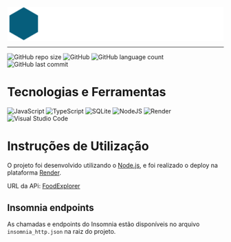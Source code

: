 <p align="center">
<img src="docs/logo.svg" align="center" width="700">
</p>

---

![GitHub repo size](https://img.shields.io/github/repo-size/davitorress/FoodExplorer-api)
![GitHub](https://img.shields.io/github/license/davitorress/FoodExplorer-api)
![GitHub language count](https://img.shields.io/github/languages/count/davitorress/FoodExplorer-api)
![GitHub last commit](https://img.shields.io/github/last-commit/davitorress/FoodExplorer-api)

# Tecnologias e Ferramentas

![JavaScript](https://img.shields.io/badge/javascript-%23323330.svg?style=for-the-badge&logo=javascript&logoColor=%23F7DF1E) ![TypeScript](https://img.shields.io/badge/typescript-%23007ACC.svg?style=for-the-badge&logo=typescript&logoColor=white) ![SQLite](https://img.shields.io/badge/sqlite-%2307405e.svg?style=for-the-badge&logo=sqlite&logoColor=white) ![NodeJS](https://img.shields.io/badge/node.js-6DA55F?style=for-the-badge&logo=node.js&logoColor=white) ![Render](https://img.shields.io/badge/Render-%46E3B7.svg?style=for-the-badge&logo=render&logoColor=white) ![Visual Studio Code](https://img.shields.io/badge/Visual%20Studio%20Code-0078d7.svg?style=for-the-badge&logo=visual-studio-code&logoColor=white)

# Instruções de Utilização

O projeto foi desenvolvido utilizando o [Node.js](https://nodejs.org/en), e foi realizado o deploy na plataforma [Render](https://render.com).

URL da APi: [FoodExplorer](https://dave-foodexplorer-api.onrender.com)

## Insomnia endpoints

As chamadas e endpoints do Insomnia estão disponíveis no arquivo `insomnia_http.json` na raiz do projeto.
